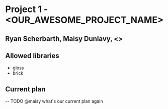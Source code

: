 # Project 1 - <OUR_AWESOME_PROJECT_NAME>
## Ryan Scherbarth, Maisy Dunlavy, <>

## Allowed libraries
- gloss 
- brick 

## Current plan 
-- TODO @maisy what's our current plan again